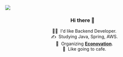 <img src="https://capsule-render.vercel.app/api?type=wave&color=auto&height=200&section=header&text=Welcome%20to%20Myeongheon's%20GitHub&fontSize=40" />

<p align="center">
  <h3 align="center">Hi there 👋&nbsp;&nbsp;&nbsp;
</h3>
</p>
<p align="center">
  🙇‍♂️ &nbsp;I'd like Backend Developer.<br>
  ✍️ &nbsp;Studying Java, Spring, AWS.<br>
  🎤 &nbsp;Organizing <strong><a href="https://github.com/JNU-econovation">Econovation</a></strong>.<br>
  💜 &nbsp;Like going to cafe.<br> 
</p>

